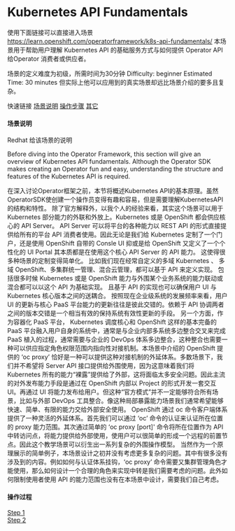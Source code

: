 # Kubernetes API Fundamentals

使用下面链接可以直接进入场景
https://learn.openshift.com/operatorframework/k8s-api-fundamentals/
本场景用于帮助用户理解 Kubernetes API 的基础服务方式与如何提供 Operator API 给Operator 消费者或供应者。

场景的定义难度为初级，所需时间为30分钟
     Difficulty: beginner  Estimated Time: 30 minutes
但实际上他可以应用到的真实场景却远比场景介绍的要多且复杂。

快速链接
[场景说明](#场景说明)
[操作步骤](#操作步骤)
[其它](#其它)

#### 场景说明
Redhat 给该场景的说明

Before diving into the Operator Framework, this section will give an overview of Kubernetes API fundamentals. Although the Operator SDK makes creating an Operator fun and easy, understanding the structure and features of the Kubernetes API is required.

在深入讨论Operator框架之前，本节将概述Kubernetes API的基本原理。虽然OperatorSDK使创建一个操作员变得有趣和容易，但是需要理解KubernetesAPI的结构和特性。
除了官方解释外，以我个人的经验来看，其实这个场景可以用于 Kubernetes 部分能力的外联和外放上。Kubernetes 或是 OpenShift 都会供应核心的 API Server。 API Server 可以将平台的各种能力以 REST API 的形式直接提供给所有的平台 API 消费者使用。因此无论是我们给 Kubernetes 定制了一个门户，还是使用 OpenShift 自带的 Consle UI 抑或是给 OpenShift 又定义了一个个性化的 UI Portal 其本质都是在使用这个核心 API Server 的 API 能力。 这使得很多种场景的定制变得简单化。
比如我们现在经常自定义的多域 Kubernetes 、 多域 OpenShift、多集群统一管理、混合云管理，都可以基于 API 来定义实现。 包括很多时候 Kubernetes 或是 OpenShift 能力与外围某个业务系统的能力联动或混合都可以以这个 API 为基础实现。 且基于 API 的实现也可以确保用户 UI 与 Kubernetes 核心版本之间的送耦合。 按照现在企业级系统的发展频率来看，用户 UI 的更新与核心 PaaS 平台能力的更新往往是彼此交错的。依赖于 API 协调两者之间的版本交错是一个相当有效的保持系统有效性更新的手段。 
另一个方面，作为容器化 PaaS 平台， Kubernetes 调度核心和 OpenShift 这样的基本完备的 PaaS 平台融入用户自身的系统中，通常是与企业内部多系统多边整合交叉来完成 PaaS 植入的过程，通常需要与企业的 DevOps 体系多边整合，这种整合也需要一种可以供应指定角色权限范围内指向性对接机制。本场景中介绍的 OpenShift 提供的 ‘oc proxy’ 恰好是一种可以提供这种对接机制的外延体系。多数场景下，我们并不希望将 Server API 接口提供给外围使用，因为这意味着我们将 Kubernetes 所有的能力“裸露”提供给了外部，这将面临太多安全问题。因此主流的对外发布能力手段是通过在 OpenShift 内部以 Project 的形式开发一套交互 UI。再通过 UI 将能力发布给用户。但这种“官方模式”并不一定能够符合所有场景，比如与外部 DevOps 工具整合。像这种局部暴露能力场景我们通常希望能够快速、简单、有限的能力交给外部安全使用。 OpenShift 通过 oc 命令客户端体系提供了一种灵活的外延体系。首先我们可以通过 ‘oc’ 命令的认证来认证所在位置的 proxy 能力范围。其次通过简单的 ‘oc proxy [port]' 命令将所在位置作为 API 中转访问点，将能力提供给外部使用，使用户可以很简单的形成一个远程的前置节点。因此这个教学场景可以衍生出一系列复杂的外围操作模型。
当然作为一个原理展示的简单例子，本场景设计之初并没有考虑更多复杂的问题。其中有很多没有涉及到的内容。例如如何与认证体系挂钩，‘oc proxy’ 命令需要又集群管理角色才能使用，那么如何设计一个合理的角色来实现中转是我们需要考虑的问题。此外如何限制使用者使用 API 的能力范围也没有在本场景中设计，需要我们自己考虑。

#### 操作过程
[Step 1](Step1.md) <br>
[Step 2](Step2.md) <br>
